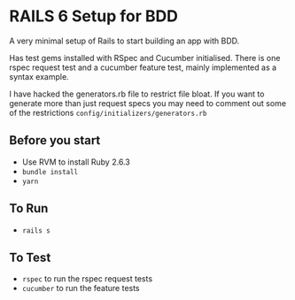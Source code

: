 # RAILS 6 Setup for BDD

A very minimal setup of Rails to start building an app with BDD.

Has test gems installed with RSpec and Cucumber initialised.
There is one rspec request test and a cucumber feature test, mainly implemented as a syntax example.

I have hacked the generators.rb file to restrict file bloat. If you want to generate more than just request specs you may need to comment out some of the restrictions `config/initializers/generators.rb`

## Before you start

- Use RVM to install Ruby 2.6.3
- `bundle install`
- `yarn`
  
## To Run

- `rails s`

## To Test

- `rspec` to run the rspec request tests
- `cucumber` to run the feature tests
